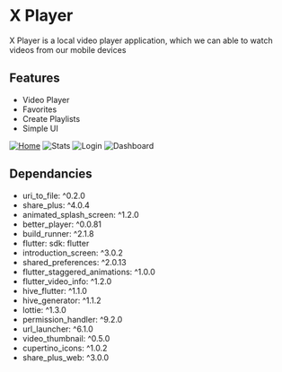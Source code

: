 # X Player

X Player is a local video player application, which we can able to watch videos from our mobile devices


## Features

* Video Player
* Favorites
* Create Playlists
* Simple UI

[![Home](https://imgur.com/HYD0hC2.png)](https://drive.google.com/file/d/1xIEhe7Vzo8UG4LhnO49pynLJDemKu3Q9/view?usp=sharing)
![Stats]([![Home](https://imgur.com/HYD0hC2.png)](https://drive.google.com/file/d/1xIEhe7Vzo8UG4LhnO49pynLJDemKu3Q9/view?usp=sharing))
![Login]([https://imgur.com/xCNA0zm.png](https://drive.google.com/file/d/1D_3IMHsXzAsrgMXE12OdpkNuCn6C5ysg/view?usp=sharing))
![Dashboard]([https://imgur.com/OuR4YVw.png](https://drive.google.com/file/d/1wrsiSMrs7Ixu-tKt9AOgUsVQxiUlScd3/view?usp=sharing))



## Dependancies
 * uri_to_file: ^0.2.0
 * share_plus: ^4.0.4
 * animated_splash_screen: ^1.2.0
 * better_player: ^0.0.81
 * build_runner: ^2.1.8
 * flutter:
    sdk: flutter
 * introduction_screen: ^3.0.2
 * shared_preferences: ^2.0.13
 * flutter_staggered_animations: ^1.0.0
 * flutter_video_info: ^1.2.0
 * hive_flutter: ^1.1.0
 * hive_generator: ^1.1.2
 * lottie: ^1.3.0
 * permission_handler: ^9.2.0
 * url_launcher: ^6.1.0
 * video_thumbnail: ^0.5.0
 * cupertino_icons: ^1.0.2
 * share_plus_web: ^3.0.0







